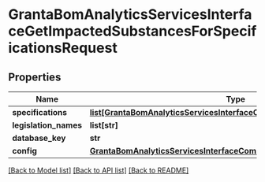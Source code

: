 # GrantaBomAnalyticsServicesInterfaceGetImpactedSubstancesForSpecificationsRequest

## Properties
Name | Type | Description | Notes
------------ | ------------- | ------------- | -------------
**specifications** | [**list[GrantaBomAnalyticsServicesInterfaceCommonSpecificationReference]**](GrantaBomAnalyticsServicesInterfaceCommonSpecificationReference.md) |  | [optional] 
**legislation_names** | **list[str]** |  | [optional] 
**database_key** | **str** |  | [optional] 
**config** | [**GrantaBomAnalyticsServicesInterfaceCommonRequestConfig**](GrantaBomAnalyticsServicesInterfaceCommonRequestConfig.md) |  | [optional] 

[[Back to Model list]](../README.md#documentation-for-models) [[Back to API list]](../README.md#documentation-for-api-endpoints) [[Back to README]](../README.md)

